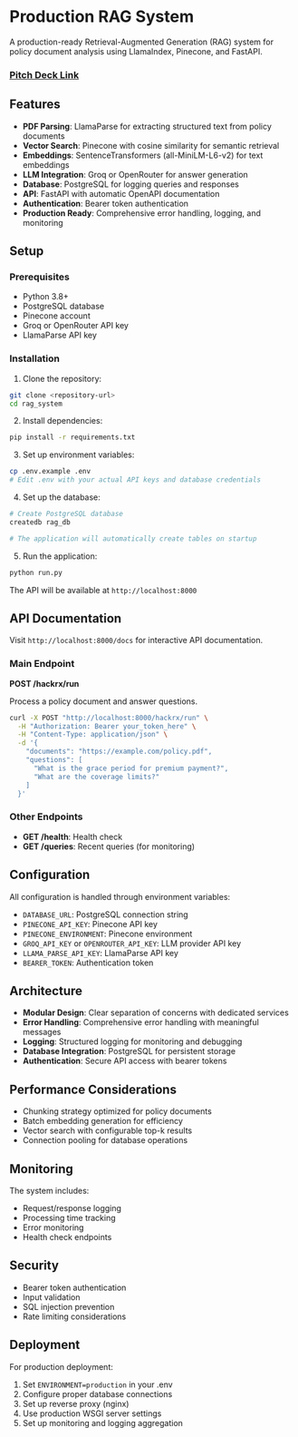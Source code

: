 # Production RAG System

A production-ready Retrieval-Augmented Generation (RAG) system for policy document analysis using LlamaIndex, Pinecone, and FastAPI.
### [Pitch Deck Link](https://1drv.ms/p/c/997174930b242a72/EYNvt2U7A_BBlBGnKIs1fhkBkfxIL-87XYE7G_sx4qLe0A?e=eeUqUD)

## Features

- **PDF Parsing**: LlamaParse for extracting structured text from policy documents
- **Vector Search**: Pinecone with cosine similarity for semantic retrieval
- **Embeddings**: SentenceTransformers (all-MiniLM-L6-v2) for text embeddings
- **LLM Integration**: Groq or OpenRouter for answer generation
- **Database**: PostgreSQL for logging queries and responses
- **API**: FastAPI with automatic OpenAPI documentation
- **Authentication**: Bearer token authentication
- **Production Ready**: Comprehensive error handling, logging, and monitoring

## Setup

### Prerequisites

- Python 3.8+
- PostgreSQL database
- Pinecone account
- Groq or OpenRouter API key
- LlamaParse API key

### Installation

1. Clone the repository:
```bash
git clone <repository-url>
cd rag_system
```

2. Install dependencies:
```bash
pip install -r requirements.txt
```

3. Set up environment variables:
```bash
cp .env.example .env
# Edit .env with your actual API keys and database credentials
```

4. Set up the database:
```bash
# Create PostgreSQL database
createdb rag_db

# The application will automatically create tables on startup
```

5. Run the application:
```bash
python run.py
```

The API will be available at `http://localhost:8000`

## API Documentation

Visit `http://localhost:8000/docs` for interactive API documentation.

### Main Endpoint

**POST /hackrx/run**

Process a policy document and answer questions.

```bash
curl -X POST "http://localhost:8000/hackrx/run" \
  -H "Authorization: Bearer your_token_here" \
  -H "Content-Type: application/json" \
  -d '{
    "documents": "https://example.com/policy.pdf",
    "questions": [
      "What is the grace period for premium payment?",
      "What are the coverage limits?"
    ]
  }'
```

### Other Endpoints

- **GET /health**: Health check
- **GET /queries**: Recent queries (for monitoring)

## Configuration

All configuration is handled through environment variables:

- `DATABASE_URL`: PostgreSQL connection string
- `PINECONE_API_KEY`: Pinecone API key
- `PINECONE_ENVIRONMENT`: Pinecone environment
- `GROQ_API_KEY` or `OPENROUTER_API_KEY`: LLM provider API key
- `LLAMA_PARSE_API_KEY`: LlamaParse API key
- `BEARER_TOKEN`: Authentication token

## Architecture

- **Modular Design**: Clear separation of concerns with dedicated services
- **Error Handling**: Comprehensive error handling with meaningful messages
- **Logging**: Structured logging for monitoring and debugging
- **Database Integration**: PostgreSQL for persistent storage
- **Authentication**: Secure API access with bearer tokens

## Performance Considerations

- Chunking strategy optimized for policy documents
- Batch embedding generation for efficiency
- Vector search with configurable top-k results
- Connection pooling for database operations

## Monitoring

The system includes:
- Request/response logging
- Processing time tracking
- Error monitoring
- Health check endpoints

## Security

- Bearer token authentication
- Input validation
- SQL injection prevention
- Rate limiting considerations

## Deployment

For production deployment:

1. Set `ENVIRONMENT=production` in your .env
2. Configure proper database connections
3. Set up reverse proxy (nginx)
4. Use production WSGI server settings
5. Set up monitoring and logging aggregation
